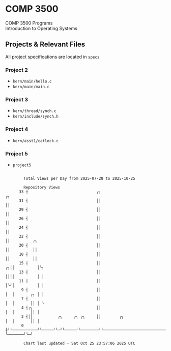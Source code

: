 # COMP 3500
COMP 3500 Programs  
Introduction to Operating Systems  
## Projects & Relevant Files
All project specifications are located in `specs`
### Project 2
- `kern/main/hello.c`
- `kern/main/main.c`
### Project 3
- `kern/thread/synch.c`
- `kern/include/synch.h`
### Project 4
- `kern/asst1/catlock.c`
### Project 5
- `project5`

```

        Total Views per Day from 2025-07-28 to 2025-10-25

        Repository Views
      33 ┼                              ╭╮                                          ╭╮
      31 ┤                              ││                                          ││
      29 ┤                              ││                                          ││
      26 ┤                              ││                                          ││
      24 ┤                              ││                                          ││
      22 ┤                              ││                                          ││          ╭╮
      20 ┤                              ││                                          ││          ││
      18 ┤                              ││                                          ││          ││
      15 ┤                              ││                                        ╭╮││          │╰╮
      13 ┤                              ││                                        ││││          │ │
      11 ┤                              ││                                        │╰╯│          │ │
       9 ┤                              ││                                        │  │       ╭╮ │ │
       7 ┤                              ││                                        │  │       ││ │ ╰
       4 ┤╭╮                            ││                                        │  │       ││ │
       2 ┤││           ╭╮     ╭╮ ╭╮     ││        ╭╮                              │  │       ││ │
       0 ┼╯╰───────────╯╰─────╯╰─╯╰─────╯╰────────╯╰──────────────────────────────╯  ╰───────╯╰─╯

        Chart last updated - Sat Oct 25 23:57:06 2025 UTC
        
```
